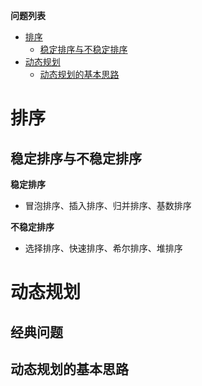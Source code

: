 **问题列表**
<!-- TOC -->

- [排序](#排序)
  - [稳定排序与不稳定排序](#稳定排序与不稳定排序)
- [动态规划](#动态规划)
  - [动态规划的基本思路](#动态规划的基本思路)

<!-- /TOC -->

# 排序

## 稳定排序与不稳定排序
**稳定排序**
- 冒泡排序、插入排序、归并排序、基数排序

**不稳定排序**
- 选择排序、快速排序、希尔排序、堆排序

# 动态规划

**经典问题**
---

## 动态规划的基本思路